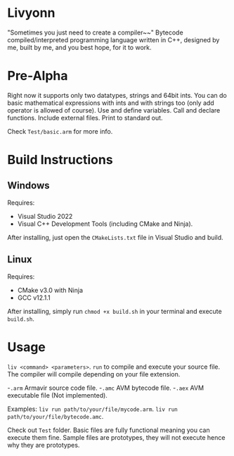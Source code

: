 # Livyonn
"Sometimes you just need to create a compiler~~"
Bytecode compiled/interpreted programming language written in C++, designed by me, built by me, and you best hope, for it to work.

# Pre-Alpha
Right now it supports only two datatypes, strings and 64bit ints. 
You can do basic mathematical expressions with ints and with strings too (only add operator is allowed of course).
Use and define variables.
Call and declare functions.
Include external files.
Print to standard out.

Check ```Test/basic.arm``` for more info.

# Build Instructions
## Windows
Requires:
- Visual Studio 2022
- Visual C++ Development Tools (including CMake and Ninja).

After installing, just open the ```CMakeLists.txt``` file in Visual Studio and build.

## Linux
Requires:
- CMake v3.0 with Ninja
- GCC v12.1.1

After installing, simply run ```chmod +x build.sh``` in your terminal and execute ```build.sh```.

# Usage
```liv <command> <parameters>```.
```run``` to compile and execute your source file.
The compiler will compile depending on your file extension.

-```.arm``` Armavir source code file.
-```.amc``` AVM bytecode file.
-```.aex``` AVM executable file (Not implemented).

Examples:
```liv run path/to/your/file/mycode.arm```.
```liv run path/to/your/file/bytecode.amc```.

Check out ```Test``` folder.
Basic files are fully functional meaning you can execute them fine.
Sample files are prototypes, they will not execute hence why they are prototypes.  